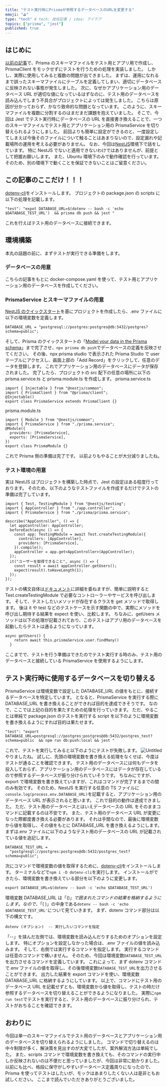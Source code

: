 ```yaml
---
title: "テスト実行時にPrismaが参照するデータベースのURLを変更する"
emoji: "⛳"
type: "tech" # tech: 技術記事 / idea: アイデア
topics: ["prisma", "jest"]
published: true
---
```


## はじめに

[以前の記事](https://zenn.dev/maronn/articles/prisma-databases-for-test)で、Prisma のスキーマファイルをテスト用とアプリ用で作成し、PrismaClient をモックせずにテストを行うための処理を実装しました。
しかし、実際に使用してみると複数の問題が出てきました。
まずは、運用になれるまで誤ったスキーマファイルにテーブルを定義してしまい、適切にデータベースに反映されない事態が発生しました。
次に、なぜかアプリケーション用のデータベース URL が適切な値になっているはずなのに、テスト用のデータベースを読み込んでしまう不具合がプロジェクトによっては発生しました。
こちらは原因が分かっておらず、かなり致命的な問題となっています。
このように、スキーマファイルを複数に分割するのはまだまだ課題を抱えていました。
そこで、今回は Jest でテスト実行時にデータベースの URL を直接書き換えることで、一つのスキーマファイルでテスト用とアプリケーション用の PrismaService を切り替えられるようにしました。
前回よりも簡単に設定ができるのと、一度設定してしまえば今後そのファイルについて触ることはあまりないので、設定漏れや記載場所の運用を考える必要がありません。
なお、今回は[NestJS](https://nestjs.com/)環境下で話をしています。
特に NestJS でないと適用できないわけではありませんが、前提として把握お願いします。
また、Ubuntu 環境下のみで動作確認を行っています。
そのため、別の環境下で動くことを保証できないことはご留意ください。

## この記事のここだけ！！！

[dotenv-cli](https://www.npmjs.com/package/dotenv-cli)をインストールします。
プロジェクトの package.json の scripts に以下の処理を記載します。

```tsx
"test": "expot DATABASE_URL=$(dotenv -- bash -c 'echo $DATABASE_TEST_URL')  && prisma db push && jest "
```

これを行えばテスト用のデータベースに接続できます。

## 環境構築

本丸の話題の前に、まずテストが実行できる準備をします。

### データベースの用意

こちらの記事をもとに docker-compose.yaml を使って、テスト用とアプリケーション用のデータベースを作成してください。

### PrismaService とスキーマファイルの用意

[NestJS のクイックスタート](https://docs.nestjs.com/first-steps#setup)を基にプロジェクトを作成したら、.env ファイルに以下の環境変数を定義します。

```tsx
DATABASE_URL = "postgresql://postgres:postgres@db:5432/postgres?schema=public";
```

そして、Prisma のクイックスタートの「[Model your data in the Prisma schema](https://www.prisma.io/docs/getting-started/quickstart#2-model-your-data-in-the-prisma-schema)」まで完了させ、`npx prisma db push`でデータベースの定義を反映させてください。
その後、npx prisma studio で表示された Prisma Studio で user テーブルにアクセスし、画面上部の「Add Record」をクリックして、任意のデータを登録します。
これでアプリケーション用のデータベースにデータが保存されました。
完了したら、プロジェクトの src 配下の任意の場所に以下の prisma.service.ts と prisma.module.ts を作成します。
prisma.service.ts

```tsx
import { Injectable } from "@nestjs/common";
import { PrismaClient } from "@prisma/client";
@Injectable()
export class PrismaService extends PrismaClient {}
```

prisma.module.ts

```tsx
import { Module } from "@nestjs/common";
import { PrismaService } from "./prisma.service";
@Module({
  providers: [PrismaService],
  exports: [PrismaService],
})
export class PrismaModule {}
```

これで Prisma 側の準備は完了です。
以前よりもやることが大分減りましたね。

### テスト環境の用意

実は NestJS はプロジェクトを構築した時点で、Jest の設定はある程度行っております。
そのため、以下のようなテストファイルを作成するだけでテストの準備は完了しています。

```tsx
import { Test, TestingModule } from "@nestjs/testing";
import { AppController } from "./app.controller";
import { PrismaService } from "./prisma/prisma.service";

describe("AppController", () => {
  let appController: AppController;
  beforeEach(async () => {
    const app: TestingModule = await Test.createTestingModule({
      controllers: [AppController],
      providers: [PrismaService],
    }).compile();
    appController = app.get<AppController>(AppController);
  });
  it("ユーザーを取得できること", async () => {
    const result = await appController.getUsers();
    expect(result).toHaveLength(1);
  });
});
```

テストの構文自体は[ドキュメント](https://docs.nestjs.com/fundamentals/testing)に詳細を委ねますが、簡単に説明すると Test.createTestingModule で必要なコントローラーやサービスを呼び出します。
そして、テストしたいメソッドが存在するクラスを get メソッドで取得します。
後は it や test などのテストケースを示す関数の中で、実際にメソッドを呼び出し期待する結果を expect を使い、比較します。
ちなみに、getUsers メソッドは以下の処理が記載されており、このテストはアプリ用のデータベースを起動したらテストは通るようになっています。

```tsx
async getUsers() {
    return await this.prismaService.user.findMany()
  }
```

ここまでで、テストを行う準備はできたのでテスト実行する時のみ、テスト用のデータベースと接続している PrismaService を使用するようにします。

## テスト実行時に使用するデータベースを切り替える

PrismaService は環境変数で設定した DATABASE_URL の値をもとに、接続するデータベースを特定しています。
となると、PrismaService を実行する際に DATABASE_URL を書き換えることができれば目的を達成できそうです。
なので、ここでは上記の目的を果たすための処理を行っていきます。
ただ、やることは単純で package.json のテストを実行する script を以下のように環境変数を書き換えるようにすれば目的は果たせます。

```tsx
"test": "export DATABASE_URL=postgresql://postgres:postgres@db:5432/postgres_test?schema=public  && npm run db:push:local && jest "
```

これで、テストを実行してみると以下のようにテストが失敗します。
![Untitled](/images/ovverite-env-in-exec-jest/Untitled.png)
やりましたね。
試しに、先頭の環境変数を書き換える処理をなくせば、今度はテストが通ることを確認できます。
テスト用のデータベースには何もデータを投入しておらず、アプリケーション用のデータベースにはデータが存在しているので参照するデータベースが振り分けられていそうです。
ちなみにですが、export で環境変数を書き換えていますが、これはコマンドが完了するまでの間のみ有効です。
そのため、NestJS を実行する任意の TS ファイルに`console.log(process.env.DATABASE_URL)`を記載すると、アプリケーション用のデータベース URL が表示されると思います。
これで目的の動作は達成できました。
ただ、テスト用のデータベースとはいえデータベースの URL をそのままコマンドに記載するのは不安です。
また、テスト用のデータベース URL が変更になった際都度書き換える必要があります。
それは手間なので、最後に環境変数から値を取得し、その値をもとに DATABASE_URL を書き換えるようにします。
まずは.env ファイルに以下のようなテスト用のデータベースの URL が記載されている値を追記します。

```tsx
DATABASE_TEST_URL =
  "postgresql://postgres:postgres@db:5432/postgres_test?schema=public";
```

次にコマンドで環境変数の値を取得するために、[dotenv-cli](https://www.npmjs.com/package/dotenv-cli)をインストールします。
ターミナルなどで`npm i -D dotenv-cli`を実行します。
インストールができたら、環境変数を書き換えている部分を以下のように変更します。

```tsx
export DATABASE_URL=$(dotenv -- bash -c 'echo $DATABASE_TEST_URL')
```

環境変数 DATABASE_URL は「$( )」で囲まれたコマンドの結果を格納するようにします。
なので、「$( )」の中身である`dotenv -- bash -c 'echo $DATABASE_TEST_URL'`について見ていきます。
まず、dotenv コマンド部分は以下の構文です。

```tsx
dotenv (オプション)  -- 実行したいコマンドを指定
```

「--」を挟んだ左側では、環境変数を読み込んだりするためのオプションを設定します。
特にオプションを設定しなかった場合は、.env ファイルの値を読み込みます。
そして、右側では実行するコマンドを指定します。
実行するコマンドは任意のコマンドで構いません。
そのため、今回は環境変数`DATABASE_TEST_URL`を出力させるコマンドを定義しています。
これによって、まず dotenv コマンドで.env ファイルの値を取得し、その後環境変数`DATABASE_TEST_URL`を出力させることができます。
出力した結果を export コマンドを使い、環境変数 DATABASE_URL に格納するようにしています。
以上で、コマンドにテスト用のデータベース URL を記載せずとも、環境変数から値を取得し、テストの時だけ参照するデータベースを切り替えることができるようになりました。
実際に`npm run test`でテストを実行すると、テスト用のデータベースに振り分けられ、テストがおちることを確認できます。

## おわりに

今回は単一のスキーマファイルでテスト用のデータベースとアプリケーション用のデータベースを切り替えられるようにしました。
コマンドで切り替えるのは中々制限が多く、解決策を見出すのが大変でしたが、案外解消方法は単純でした。
また、scripts コマンドで環境変数を書き換えても、そのコマンドの実行中しか反映されないのは不便だと思っていましたが、今回は非常に助かりました。
以前にも比べ、格段に保守がしやすいデータベース定義周りになったので、Prisma を使ってテストはしたいが、モックはあまりしたくない人は是非ともお試しください。
ここまで読んでいただきありがとうございました。
